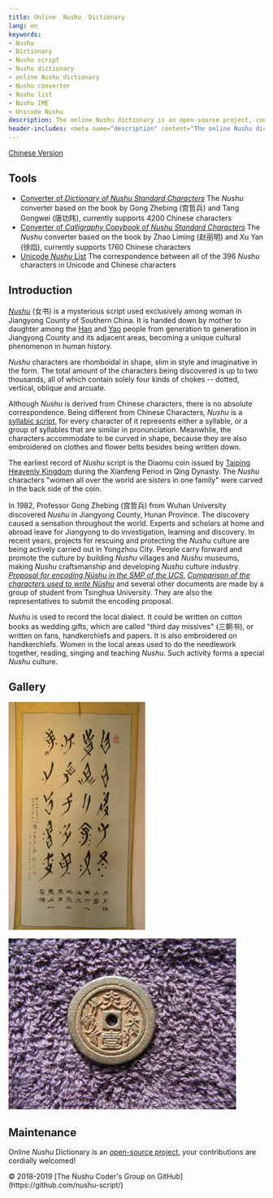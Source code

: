 ```yaml
---
title: Online _Nushu_ Dictionary
lang: en
keywords:
- Nushu
- Dictionary
- Nushu script
- Nushu dictionary
- online Nushu dictionary
- Nushu converter
- Nushu list
- Nushu IME
- Unicode Nushu
description: The online Nushu dictionary is an open-source project, containing the Nushu converter, Nushu List and Nushu IME. It is the free and comprehensive website for searching andlearning the Nushu script.
header-includes: <meta name="description" content="The online Nushu dictionary is an open-source project, containing the Nushu converter, Nushu List and Nushu IME. It is the free and comprehensive website for searching andlearning the Nushu script." />
---
```


[Chinese Version](./)

## Tools

* [Converter of <span title="女书标准字字典">_Dictionary of Nushu Standard Characters_</span>](nsbzz/) The _Nushu_ converter based on the book by Gong Zhebing (宫哲兵) and Tang Gongwei (唐功𬀩), currently supports 4200 Chinese characters
* [Converter of <span title="女书规范字书法字帖">_Calligraphy Copybook of Nushu Standard Characters_</span>](unicode/) The _Nushu_ converter based on the book by Zhao Liming (赵丽明) and Xu Yan (徐焰), currently supports 1760 Chinese characters
* [Unicode _Nushu_ List](https://github.com/nushu-script/unicode_nushu/blob/master/data.csv) The correspondence between all of the 396 _Nushu_ characters in Unicode and Chinese characters

## Introduction

[_Nushu_](https://en.wikipedia.org/wiki/N%C3%BCshu) (女书) is a mysterious script used exclusively among woman in Jiangyong County of Southern China. It is handed down by mother to daughter among the [Han](https://en.wikipedia.org/wiki/Han_Chinese) and [Yao](https://en.wikipedia.org/wiki/Yao_people) people from generation to generation in Jiangyong County and its adjacent areas, becoming a unique cultural phenomenon in human history.

_Nushu_ characters are rhomboidal in shape, slim in style and imaginative in the form. The total amount of the characters being discovered is up to two thousands, all of which contain solely four kinds of chokes -- dotted, vertical, oblique and arcuate.

Although _Nushu_ is derived from Chinese characters, there is no absolute correspondence. Being different from Chinese Characters, _Nushu_ is a [syllabic script](https://en.wikipedia.org/wiki/Syllabary), for every character of it represents either a syllable, or a group of syllables that are similar in pronunciation. Meanwhile, the characters accommodate to be curved in shape, because they are also embroidered on clothes and flower belts besides being written down.

The earliest record of _Nushu_ script is the Diaomu coin issued by [Taiping Heavenly Kingdom](https://en.wikipedia.org/wiki/Taiping_Heavenly_Kingdom) during the Xianfeng Period in Qing Dynasty. The _Nushu_ characters "women all over the world are sisters in one family" were carved in the back side of the coin.

In 1982, Professor Gong Zhebing (宫哲兵) from Wuhan University discovered _Nushu_ in Jiangyong County, Hunan Province. The discovery caused a sensation throughout the world. Experts and scholars at home and abroad leave for Jiangyong to do investigation, learning and discovery. In recent years, projects for rescuing and protecting the _Nushu_ culture are being actively carried out in Yongzhou City. People carry forward and promote the culture by building _Nushu_ villages and _Nushu_ museums, making _Nushu_ craftsmanship and developing _Nushu_ culture industry. [_Proposal for encoding Nüshu in the SMP of the UCS_](https://unicode.org/wg2/docs/n3340.pdf), [<span index="女书用字比较">_Comparison of the characters used to write Nüshu_</span>](https://books.google.com/books?id=S1ZmGQAACAAJ) and several other documents are made by a group of student from Tsinghua University. They are also the representatives to submit the encoding proposal.

_Nushu_ is used to record the local dialect. It could be written on cotton books as wedding gifts, which are called "third day missives" (三朝书), or written on fans, handkerchiefs and papers. It is also embroidered on handkerchiefs. Women in the local areas used to do the needlework together, reading, singing and teaching _Nushu_. Such activity forms a special _Nushu_ culture.

## Gallery

![[_Nushu_ Masterpiece](http://photo.blog.sina.com.cn/photo/1368797710/5196320ege1f91cd284d1)](index.files/calligraphy.jpg)

![[Diaomu Coin with _Nushu_ Carved in It](http://blog.sina.com.cn/s/blog_ad72d50a0102x0ec.html)](index.files/coin.jpg)

## Maintenance

Online _Nushu_ Dictionary is an [open-source project](https://github.com/nushu-script/), your contributions are cordially welcomed!

<footer lang="en-US">
<p>&copy; 2018-2019 [The Nushu Coder's Group on GitHub](https://github.com/nushu-script/)</p>
</footer>

